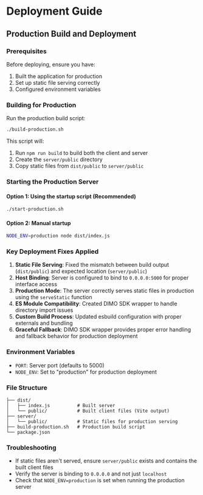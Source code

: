 # Deployment Guide

## Production Build and Deployment

### Prerequisites
Before deploying, ensure you have:
1. Built the application for production
2. Set up static file serving correctly
3. Configured environment variables

### Building for Production

Run the production build script:
```bash
./build-production.sh
```

This script will:
1. Run `npm run build` to build both the client and server
2. Create the `server/public` directory
3. Copy static files from `dist/public` to `server/public`

### Starting the Production Server

#### Option 1: Using the startup script (Recommended)
```bash
./start-production.sh
```

#### Option 2: Manual startup
```bash
NODE_ENV=production node dist/index.js
```

### Key Deployment Fixes Applied

1. **Static File Serving**: Fixed the mismatch between build output (`dist/public`) and expected location (`server/public`)
2. **Host Binding**: Server is configured to bind to `0.0.0.0:5000` for proper interface access
3. **Production Mode**: The server correctly serves static files in production using the `serveStatic` function
4. **ES Module Compatibility**: Created DIMO SDK wrapper to handle directory import issues
5. **Custom Build Process**: Updated esbuild configuration with proper externals and bundling
6. **Graceful Fallback**: DIMO SDK wrapper provides proper error handling and fallback behavior for production deployment

### Environment Variables
- `PORT`: Server port (defaults to 5000)
- `NODE_ENV`: Set to "production" for production deployment

### File Structure
```
├── dist/
│   ├── index.js          # Built server
│   └── public/           # Built client files (Vite output)
├── server/
│   └── public/           # Static files for production serving
├── build-production.sh   # Production build script
└── package.json
```

### Troubleshooting
- If static files aren't served, ensure `server/public` exists and contains the built client files
- Verify the server is binding to `0.0.0.0` and not just `localhost`
- Check that `NODE_ENV=production` is set when running the production server